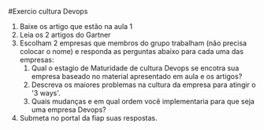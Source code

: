 #Exercio cultura Devops

1. Baixe os artigo que estão na aula 1
2. Leia os 2 artigos do Gartner
3. Escolham 2 empresas que membros do grupo trabalham (não precisa colocar o nome) e responda as perguntas abaixo para cada uma das empresas:
   1. Qual o estagio de Maturidade de cultura Devops se encotra sua empresa baseado no material apresentado em aula e os artigos?
   2. Descreva os maiores problemas na cultura da empresa para atingir o '3 ways'.
   3. Quais mudanças e em qual ordem você implementaria para que seja uma empresa Devops?
4. Submeta no portal da fiap suas respostas.